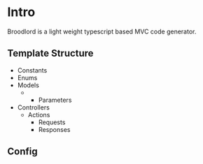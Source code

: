 # Intro

Broodlord is a light weight typescript based MVC code generator.

## Template Structure

- Constants
- Enums
- Models
  - - Parameters
- Controllers
  - Actions
    - Requests
    - Responses

## Config

